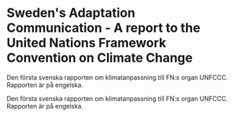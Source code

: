 # Sweden's Adaptation Communication - A report to the United Nations Framework Convention on Climate Change

Den första svenska rapporten om klimatanpassning till FN:s organ UNFCCC. Rapporten är på engelska.

Den första svenska rapporten om klimatanpassning till FN:s organ UNFCCC. Rapporten är på engelska.

